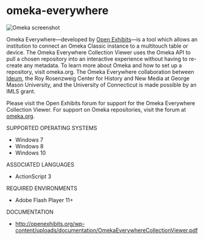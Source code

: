 # omeka-everywhere

![Omeka screenshot](http://openexhibits.org/wp-content/uploads/2016/03/viewer-new.png)

Omeka Everywhere&mdash;developed by [Open Exhibits](http://openexhibits.org)&mdash;is a tool which allows an institution to connect an Omeka Classic instance to a multitouch table or device. The Omeka Everywhere Collection Viewer uses the Omeka API to pull a chosen repository into an interactive experience without having to re-create any metadata. To learn more about Omeka and how to set up a repository, visit omeka.org. The Omeka Everywhere collaboration between [Ideum](http://ideum.com), the Roy Rosenzweig Center for History and New Media at George Mason University, and the University of Connecticut is made possible by an IMLS grant.

Please visit the Open Exhibits forum for support for the Omeka Everywhere Collection Viewer. For support on Omeka repositories, visit the forum at [omeka.org](http://omeka.org/forums/).

SUPPORTED OPERATING SYSTEMS
- Windows 7
- Windows 8
- Windows 10

ASSOCIATED LANGUAGES
- ActionScript 3

REQUIRED ENVIRONMENTS
- Adobe Flash Player 11+

DOCUMENTATION
- http://openexhibits.org/wp-content/uploads/documentation/OmekaEverywhereCollectionViewer.pdf
